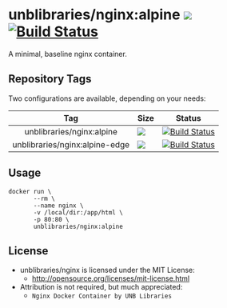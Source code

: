 # unblibraries/nginx:alpine [![](https://badge.imagelayers.io/unblibraries/nginx:alpine.svg)](https://imagelayers.io/?images=unblibraries/nginx:alpine 'Get your own badge on imagelayers.io') [![Build Status](https://travis-ci.org/unb-libraries/docker-nginx.svg?branch=alpine)](https://travis-ci.org/unb-libraries/docker-nginx)
A minimal, baseline nginx container.

## Repository Tags
Two configurations are available, depending on your needs:

|               Tag              | Size                                                                                                                                                                                 | Status                                                                                                                                               |
|:------------------------------:|--------------------------------------------------------------------------------------------------------------------------------------------------------------------------------------|------------------------------------------------------------------------------------------------------------------------------------------------------|
|    unblibraries/nginx:alpine   | [![](https://badge.imagelayers.io/unblibraries/nginx:alpine.svg)](https://imagelayers.io/?images=unblibraries/nginx:alpine 'Get your own badge on imagelayers.io')           | [![Build Status](https://travis-ci.org/unb-libraries/docker-nginx.svg?branch=alpine)](https://travis-ci.org/unb-libraries/docker-nginx)      |
| unblibraries/nginx:alpine-edge | [![](https://badge.imagelayers.io/unblibraries/nginx:alpine-edge.svg)](https://imagelayers.io/?images=unblibraries/nginx:alpine-edge 'Get your own badge on imagelayers.io') | [![Build Status](https://travis-ci.org/unb-libraries/docker-nginx.svg?branch=alpine-edge)](https://travis-ci.org/unb-libraries/docker-nginx) |

## Usage
```
docker run \
       --rm \
       --name nginx \
       -v /local/dir:/app/html \
       -p 80:80 \
       unblibraries/nginx:alpine
```

## License
- unblibraries/nginx is licensed under the MIT License:
  - http://opensource.org/licenses/mit-license.html
- Attribution is not required, but much appreciated:
  - `Nginx Docker Container by UNB Libraries`
